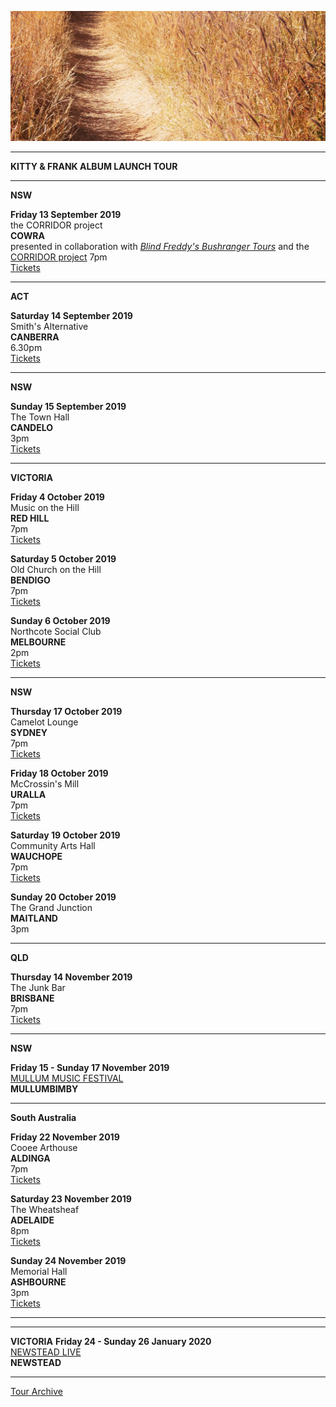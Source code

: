 ![](data/image/news/tourbanner2.jpg)

* * * * *

**KITTY & FRANK ALBUM LAUNCH TOUR**

* * * * *

**NSW**

**Friday 13 September 2019**\
the CORRIDOR project\
**COWRA**\
presented in collaboration with [*Blind Freddy's Bushranger Tours*](https://www.blindfreddytours.com) and the [CORRIDOR project](https://www.thecorridorproject.org)
7pm\
[Tickets](http://www.trybooking.com/BDYND)

* * * * *

**ACT**

**Saturday 14 September 2019**\
Smith's Alternative\
**CANBERRA**\
6.30pm\
[Tickets](https://www.smithsalternative.com/events/lucie-thorne-61568?d=14%2F09%2F2019+7%3A00%3A00+PM)

* * * * *

**NSW**

**Sunday 15 September 2019**\
The Town Hall\
**CANDELO**\
3pm\
[Tickets](https://www.trybooking.com/BEAYD)

* * * * *

**VICTORIA**

**Friday 4 October 2019**\
Music on the Hill\
**RED HILL**\
7pm\
[Tickets](http://www.musiconthehill.com.au)

**Saturday 5 October 2019**\
Old Church on the Hill\
**BENDIGO**\
7pm\
[Tickets](http://www.trybooking.com/BDZUH)

**Sunday 6 October 2019**\
Northcote Social Club\
**MELBOURNE**\
2pm\
[Tickets](https://northcotesocialclub.com/gig/65290037259/)

* * * * *

**NSW**

**Thursday 17 October 2019**\
Camelot Lounge\
**SYDNEY**\
7pm\
[Tickets](https://www.stickytickets.com.au/90127)

**Friday 18 October 2019**\
McCrossin's Mill\
**URALLA**\
7pm\
[Tickets](https://www.trybooking.com/BEATW)

**Saturday 19 October 2019**\
Community Arts Hall\
**WAUCHOPE**\
7pm\
[Tickets](https://www.trybooking.com/BEAQD)

**Sunday 20 October 2019**\
The Grand Junction\
**MAITLAND**\
3pm

* * * * *

**QLD**

**Thursday 14 November 2019**\
The Junk Bar\
**BRISBANE**\
7pm\
[Tickets](http://www.trybooking.com/BEAUC)

* * * * *

**NSW**

**Friday 15 - Sunday 17 November 2019**\
[MULLUM MUSIC FESTIVAL](https://www.mullummusicfestival.com/)\
**MULLUMBIMBY**

* * * * *

**South Australia**

**Friday 22 November 2019**\
Cooee Arthouse\
**ALDINGA**\
7pm\
[Tickets](https://www.eventbrite.com.au/e/lucie-thorne-kitty-frank-album-launch-tickets-65167321212)

**Saturday 23 November 2019**\
The Wheatsheaf\
**ADELAIDE**\
8pm\
[Tickets](http://www.trybooking.com/BEAUJ)

**Sunday 24 November 2019**\
Memorial Hall\
**ASHBOURNE**\
3pm\
[Tickets](http://www.trybooking.com/BEAUK)

* * * * *
* * * * *

**VICTORIA**
**Friday 24 - Sunday 26 January 2020**\
[NEWSTEAD LIVE](https://www.newsteadlive.com)\
**NEWSTEAD**  

* * * * *

[Tour Archive](tour/archive)
